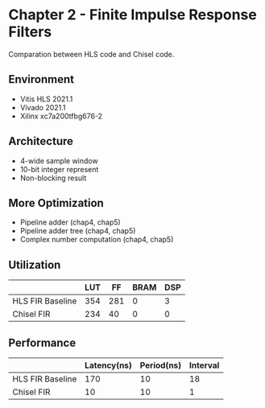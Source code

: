 # Chapter 2 - Finite Impulse Response Filters
Comparation between HLS code and Chisel code.



## Environment

- Vitis HLS 2021.1
- Vivado 2021.1
- Xilinx xc7a200tfbg676-2



## Architecture

- 4-wide sample window
- 10-bit integer represent
- Non-blocking result



## More Optimization

- Pipeline adder (chap4, chap5)
- Pipeline adder tree (chap4, chap5)
- Complex number computation (chap4, chap5)



## Utilization

|                  | LUT  | FF   | BRAM | DSP  |
| ---------------- | ---- | ---- | ---- | ---- |
| HLS FIR Baseline | 354  | 281  | 0    | 3    |
| Chisel FIR       | 234  | 40   | 0    | 0    |



## Performance

|                  | Latency(ns) | Period(ns) | Interval |
| ---------------- | ----------- | ---------- | -------- |
| HLS FIR Baseline | 170         | 10         | 18       |
| Chisel FIR       | 10          | 10         | 1        |
